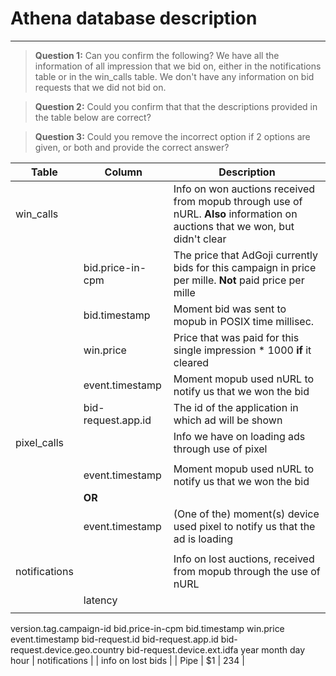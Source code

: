 # Athena database description
---

 > **Question 1:** Can you confirm the following? We have all the information of all impression that we bid on, either in the notifications table or in the win_calls table. We don't have any information on bid requests that we did not bid on.
 
 > **Question 2:** Could you confirm that that the descriptions provided in the table below are correct?
 
 > **Question 3:** Could you remove the incorrect option if 2 options are given, or both and provide the correct answer?

| Table | Column| Description |
| - | - | - |
| win_calls |  | Info on won auctions received from mopub through use of nURL. **Also** information on auctions that we won, but didn't clear |
| | bid.price-in-cpm | The price that AdGoji currently bids for this campaign in price per mille. **Not** paid price per mille |
| | bid.timestamp | Moment bid was sent to mopub in POSIX time millisec.  |
| | win.price | Price that was paid for this single impression * 1000 **if** it cleared|
| | event.timestamp | Moment mopub used nURL to notify us that we won the bid |
| | bid-request.app.id	 | The id of the application in which ad will be shown |
| pixel_calls |  | Info we have on loading ads through use of pixel |
| |  | |
| | event.timestamp | Moment mopub used nURL to notify us that we won the bid |
| | **OR** | |
| | event.timestamp | (One of the) moment(s) device used pixel to notify us that the ad is loading |
| |  | |
| notifications | | Info on lost auctions, received from mopub through the use of nURL |
| | latency | |
| |  | |
version.tag.campaign-id	bid.price-in-cpm	bid.timestamp	win.price	event.timestamp	bid-request.id	bid-request.app.id	bid-request.device.geo.country	bid-request.device.ext.idfa	year	month	day	hour
| notifications    |   |  info on lost bids  |
| Pipe     | $1    |  234  |

